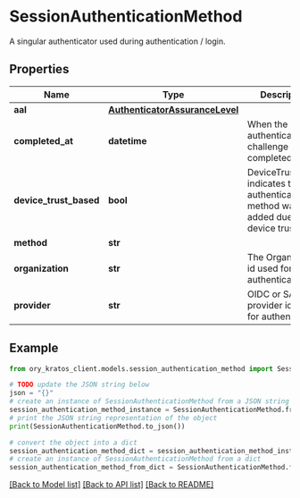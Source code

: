 # SessionAuthenticationMethod

A singular authenticator used during authentication / login.

## Properties

Name | Type | Description | Notes
------------ | ------------- | ------------- | -------------
**aal** | [**AuthenticatorAssuranceLevel**](AuthenticatorAssuranceLevel.md) |  | [optional] 
**completed_at** | **datetime** | When the authentication challenge was completed. | [optional] 
**device_trust_based** | **bool** | DeviceTrustBased indicates that this authentication method was added due to device trust | [optional] 
**method** | **str** |  | [optional] 
**organization** | **str** | The Organization id used for authentication | [optional] 
**provider** | **str** | OIDC or SAML provider id used for authentication | [optional] 

## Example

```python
from ory_kratos_client.models.session_authentication_method import SessionAuthenticationMethod

# TODO update the JSON string below
json = "{}"
# create an instance of SessionAuthenticationMethod from a JSON string
session_authentication_method_instance = SessionAuthenticationMethod.from_json(json)
# print the JSON string representation of the object
print(SessionAuthenticationMethod.to_json())

# convert the object into a dict
session_authentication_method_dict = session_authentication_method_instance.to_dict()
# create an instance of SessionAuthenticationMethod from a dict
session_authentication_method_from_dict = SessionAuthenticationMethod.from_dict(session_authentication_method_dict)
```
[[Back to Model list]](../README.md#documentation-for-models) [[Back to API list]](../README.md#documentation-for-api-endpoints) [[Back to README]](../README.md)


